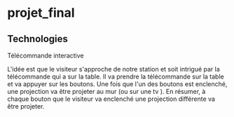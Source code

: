 # projet_final
## Technologies

Télécommande interactive 

L'idée est que le visiteur s'approche de notre station et soit intrigué par la télécommande qui a sur la table. Il va prendre la télécommande sur la table et va appuyer sur les boutons. Une fois que l'un des boutons est enclenché, une projection va être projeter au mur (ou sur une tv ). En résumer, à chaque bouton que le visiteur va enclenché une projection différente va être projeter.
[]()

